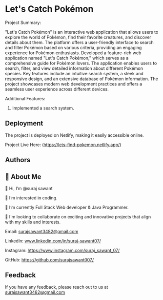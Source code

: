 # Let's Catch Pokémon

Project Summary:

"Let's Catch Pokémon" is an interactive web application that allows users to explore the world of Pokémon, find their favorite creatures, and discover details about them. The platform offers a user-friendly interface to search and filter Pokémon based on various criteria, providing an engaging experience for Pokémon enthusiasts.
Developed a feature-rich web application named "Let's Catch Pokémon," which serves as a comprehensive guide for Pokémon lovers. The application enables users to search, filter, and view detailed information about different Pokémon species. Key features include an intuitive search system, a sleek and responsive design, and an extensive database of Pokémon information. The project showcases modern web development practices and offers a seamless user experience across different devices.


Additional Features:
1. Implemented a search system.

## Deployment

The project is deployed on Netlify, making it easily accessible online.

Project Live Here: (https://lets-find-pokemon.netlify.app/)

## Authors

## 🚀 About Me
👋 Hi, I’m @suraj sawant

👀 I’m interested in coding.
 
🌱 I’m currently Full Stack Web developer & Java Programmer.

💞️ I'm looking to collaborate on exciting and innovative projects that align with my skills and interests.

Email: surajsawant3482@gmail.com

LinkedIn: www.linkedin.com/in/suraj-sawant07/

Instagram: https://www.instagram.com/suraj_sawant_07/

GitHub: https://github.com/surajsawant007/

## Feedback

If you have any feedback, please reach out to us at surajsawant3482@gmail.com

